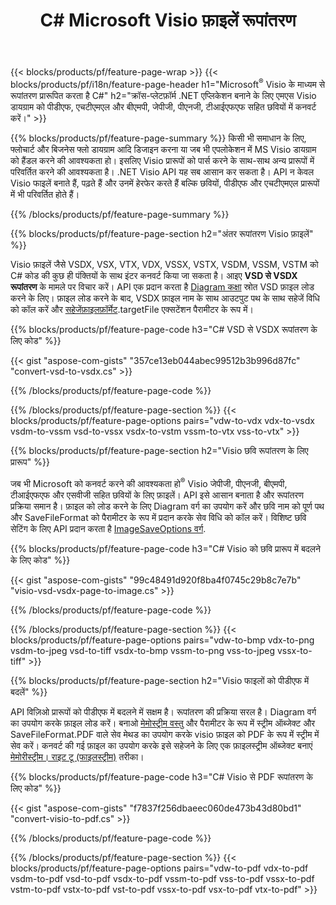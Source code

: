 ﻿---
title: C# Microsoft Visio फ़ाइलें रूपांतरण
url: /hi/net/conversion/
description: Microsoft Visio स्वरूपों VSDX VSX VTX VDX VSSX VSTX VSDM VSTM VSTM VDW VSD VSS VST को PDF HTML और छवियों को C# कोड की कुछ पंक्तियों के साथ .NET लाइब्रेरी में कनवर्ट करें।
---
{{< blocks/products/pf/feature-page-wrap >}}
{{< blocks/products/pf/i18n/feature-page-header h1="Microsoft<sup>&reg;</sup> Visio के माध्यम से रूपांतरण प्रारूपित करता है C#" h2="क्रॉस-प्लेटफ़ॉर्म .NET एप्लिकेशन बनाने के लिए एमएस Visio डायग्राम को पीडीएफ, एचटीएमएल और बीएमपी, जेपीजी, पीएनजी, टीआईएफएफ सहित छवियों में कनवर्ट करें।" >}}

{{% blocks/products/pf/feature-page-summary %}}
किसी भी समाधान के लिए, फ्लोचार्ट और बिजनेस फ्लो डायग्राम आदि डिजाइन करना या जब भी एपलोकेशन में MS Visio डायग्राम को हैंडल करने की आवश्यकता हो। इसलिए Visio प्रारूपों को पार्स करने के साथ-साथ अन्य प्रारूपों में परिवर्तित करने की आवश्यकता है। .NET Visio API यह सब आसान कर सकता है। API न केवल Visio फाइलें बनाते हैं, पढ़ते हैं और उनमें हेरफेर करते हैं बल्कि छवियों, पीडीएफ और एचटीएमएल प्रारूपों में भी परिवर्तित होते हैं।

{{% /blocks/products/pf/feature-page-summary %}}

{{% blocks/products/pf/feature-page-section h2="अंतर रूपांतरण Visio फ़ाइलें" %}}

Visio फ़ाइलें जैसे VSDX, VSX, VTX, VDX, VSSX, VSTX, VSDM, VSSM, VSTM को C# कोड की कुछ ही पंक्तियों के साथ इंटर कनवर्ट किया जा सकता है। आइए **VSD से VSDX रूपांतरण** के मामले पर विचार करें। API एक प्रदान करता है [Diagram कक्षा](https://apireference.aspose.com/diagram/net/aspose.diagram/diagram) स्रोत VSD फ़ाइल लोड करने के लिए। फ़ाइल लोड करने के बाद, VSDX फ़ाइल नाम के साथ आउटपुट पथ के साथ सहेजें विधि को कॉल करें और [सहेजेंफ़ाइलफ़ॉर्मेट](https://apireference.aspose.com/diagram/net/aspose.diagram/savefileformat).targetFile एक्सटेंशन पैरामीटर के रूप में।

{{% blocks/products/pf/feature-page-code h3="C# VSD से VSDX रूपांतरण के लिए कोड" %}}

{{< gist "aspose-com-gists" "357ce13eb044abec99512b3b996d87fc" "convert-vsd-to-vsdx.cs" >}}

{{% /blocks/products/pf/feature-page-code %}}

{{% /blocks/products/pf/feature-page-section %}}
{{< blocks/products/pf/feature-page-options pairs="vdw-to-vdx vdx-to-vsdx vsdm-to-vssm vsd-to-vssx vsdx-to-vstm vssm-to-vtx vss-to-vtx" >}}

{{% blocks/products/pf/feature-page-section h2="Visio छवि रूपांतरण के लिए प्रारूप" %}}

जब भी Microsoft को कनवर्ट करने की आवश्यकता हो<sup>&reg;</sup> Visio जेपीजी, पीएनजी, बीएमपी, टीआईएफएफ और एसवीजी सहित छवियों के लिए फ़ाइलें। API इसे आसान बनाता है और रूपांतरण प्रक्रिया समान है। फ़ाइल को लोड करने के लिए Diagram वर्ग का उपयोग करें और छवि नाम को पूर्ण पथ और SaveFileFormat को पैरामीटर के रूप में प्रदान करके सेव विधि को कॉल करें। विशिष्ट छवि सेटिंग के लिए API प्रदान करता है [ImageSaveOptions वर्ग](https://apireference.aspose.com/diagram/net/aspose.diagram.saving/imagesaveoptions).

{{% blocks/products/pf/feature-page-code h3="C# Visio को छवि प्रारूप में बदलने के लिए कोड" %}}

{{< gist "aspose-com-gists" "99c48491d920f8ba4f0745c29b8c7e7b" "visio-vsd-vsdx-page-to-image.cs" >}}

{{% /blocks/products/pf/feature-page-code %}}

{{% /blocks/products/pf/feature-page-section %}}
{{< blocks/products/pf/feature-page-options pairs="vdw-to-bmp vdx-to-png vsdm-to-jpeg vsd-to-tiff vsdx-to-bmp vssm-to-png vss-to-jpeg vssx-to-tiff" >}}

{{% blocks/products/pf/feature-page-section h2="Visio फाइलों को पीडीएफ में बदलें" %}}

API विज़िओ प्रारूपों को पीडीएफ में बदलने में सक्षम है। रूपांतरण की प्रक्रिया सरल है। Diagram वर्ग का उपयोग करके फ़ाइल लोड करें। बनाओ [मेमोस्ट्रीम वस्तु](https://docs.microsoft.com/en-us/dotnet/api/system.io.memorystream) और पैरामीटर के रूप में स्ट्रीम ऑब्जेक्ट और SaveFileFormat.PDF वाले सेव मेथड का उपयोग करके visio फ़ाइल को PDF के रूप में स्ट्रीम में सेव करें। कनवर्ट की गई फ़ाइल का उपयोग करके इसे सहेजने के लिए एक फ़ाइलस्ट्रीम ऑब्जेक्ट बनाएं [मेमोरीस्ट्रीम। राइट टू (फाइलस्ट्रीम)](https://docs.microsoft.com/en-us/dotnet/api/system.io.memorystream.writeto?view=net-5.0#System_IO_MemoryStream_WriteTo_System_IO_Stream_) तरीका। 

{{% blocks/products/pf/feature-page-code h3="C# Visio से PDF रूपांतरण के लिए कोड" %}}

{{< gist "aspose-com-gists" "f7837f256dbaeec060de473b43d80bd1" "convert-visio-to-pdf.cs" >}}

{{% /blocks/products/pf/feature-page-code %}}

{{% /blocks/products/pf/feature-page-section %}}
{{< blocks/products/pf/feature-page-options pairs="vdw-to-pdf vdx-to-pdf vsdm-to-pdf vsd-to-pdf vsdx-to-pdf vssm-to-pdf vss-to-pdf vssx-to-pdf vstm-to-pdf vstx-to-pdf vst-to-pdf vssx-to-pdf vsx-to-pdf vtx-to-pdf" >}}